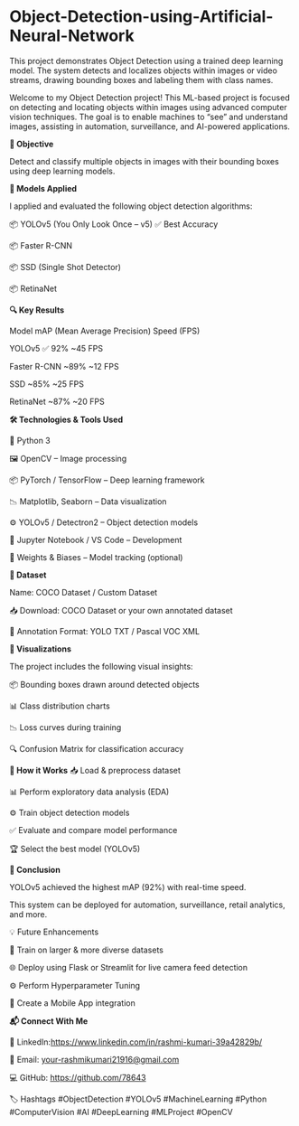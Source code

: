 # Object-Detection-using-Artificial-Neural-Network
This project demonstrates Object Detection using a trained deep learning model. The system detects and localizes objects within images or video streams, drawing bounding boxes and labeling them with class names.

Welcome to my Object Detection project! This ML-based project is focused on detecting and locating objects within images using advanced computer vision techniques. The goal is to enable machines to “see” and understand images, assisting in automation, surveillance, and AI-powered applications.


**🚀 Objective**

Detect and classify multiple objects in images with their bounding boxes using deep learning models.


**🧪 Models Applied**

I applied and evaluated the following object detection algorithms:

📦 YOLOv5 (You Only Look Once – v5) ✅ Best Accuracy

📦 Faster R-CNN

📦 SSD (Single Shot Detector)

📦 RetinaNet


**🔍 Key Results**

Model	mAP (Mean Average Precision)	Speed (FPS)

YOLOv5	✅ 92%	~45 FPS

Faster R-CNN	~89%	~12 FPS

SSD	~85%	~25 FPS

RetinaNet	~87%	~20 FPS


**🛠️ Technologies & Tools Used**

🐍 Python 3

🖼️ OpenCV – Image processing

📦 PyTorch / TensorFlow – Deep learning framework

📉 Matplotlib, Seaborn – Data visualization

⚙️ YOLOv5 / Detectron2 – Object detection models

🧪 Jupyter Notebook / VS Code – Development

💾 Weights & Biases – Model tracking (optional)


**📂 Dataset**

Name: COCO Dataset / Custom Dataset

📥 Download: COCO Dataset or your own annotated dataset

📝 Annotation Format: YOLO TXT / Pascal VOC XML


**📸 Visualizations**

The project includes the following visual insights:

📦 Bounding boxes drawn around detected objects

📊 Class distribution charts

📉 Loss curves during training

🔍 Confusion Matrix for classification accuracy


**🧠 How it Works**
📥 Load & preprocess dataset

📊 Perform exploratory data analysis (EDA)

⚙️ Train object detection models

✅ Evaluate and compare model performance

🏆 Select the best model (YOLOv5)


**📌 Conclusion**

YOLOv5 achieved the highest mAP (92%) with real-time speed.

This system can be deployed for automation, surveillance, retail analytics, and more.

💡 Future Enhancements

🧠 Train on larger & more diverse datasets

🌐 Deploy using Flask or Streamlit for live camera feed detection

⚙️ Perform Hyperparameter Tuning

📱 Create a Mobile App integration


**📬 Connect With Me**

🔗 LinkedIn:https://www.linkedin.com/in/rashmi-kumari-39a42829b/

📧 Email: your-rashmikumari21916@gmail.com

💻 GitHub: https://github.com/78643 


🏷️ Hashtags
#ObjectDetection #YOLOv5 #MachineLearning #Python #ComputerVision #AI #DeepLearning #MLProject #OpenCV
